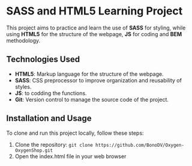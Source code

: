 # SASS and HTML5 Learning Project

This project aims to practice and learn the use of **SASS** for styling, while using **HTML5** for the structure of the webpage, **JS** for coding and **BEM** methodology.

## Technologies Used

- **HTML5**: Markup language for the structure of the webpage.
- **SASS**: CSS preprocessor to improve organization and reusability of styles.
- **JS**: to codding the functions.
- **Git**: Version control to manage the source code of the project.

## Installation and Usage

To clone and run this project locally, follow these steps:

1. Clone the repository:
   ```git clone https://github.com/BonoDV/Oxygen-OxygenShop.git ```
2. Open the index.html file in your web browser
